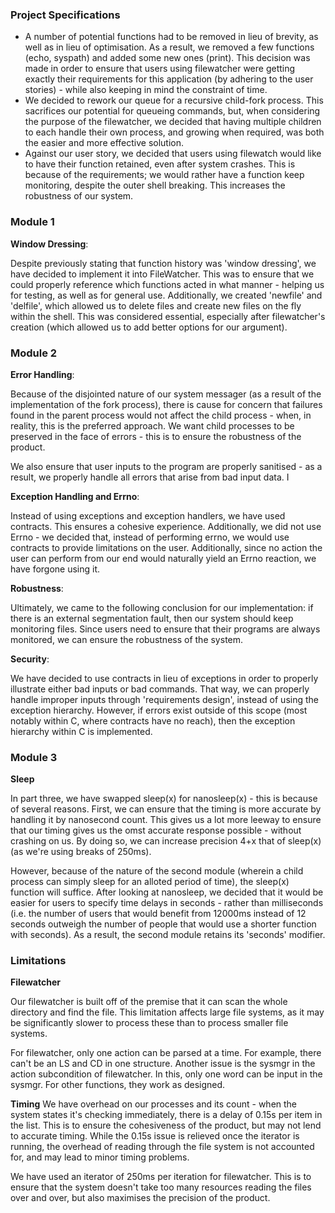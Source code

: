 ### Project Specifications
* A number of potential functions had to be removed in lieu of brevity, as well as in lieu of optimisation. As a result, we removed a few functions (echo, syspath) and added some new ones (print). This decision was made in order to ensure that users using filewatcher were getting exactly their requirements for this application (by adhering to the user stories) - while also keeping in mind the constraint of time. 
* We decided to rework our queue for a recursive child-fork process. This sacrifices our potential for queueing commands, but, when considering the purpose of the filewatcher, we decided that having multiple children to each handle their own process, and growing when required, was both the easier and more effective solution.
* Against our user story, we decided that users using filewatch would like to have their function retained, even after system crashes. This is because of the requirements; we would rather have a function keep monitoring, despite the outer shell breaking. This increases the robustness of our system.

### Module 1
**Window Dressing**:

Despite previously stating that function history was 'window dressing', we have decided to implement it into FileWatcher. This was to ensure that we could properly reference which functions acted in what manner - helping us for testing, as well as for general use. Additionally, we created 'newfile' and 'delfile', which allowed us to delete files and create new files on the fly within the shell. This was considered essential, especially after filewatcher's creation (which allowed us to add better options for our argument).  

### Module 2 
**Error Handling**:

Because of the disjointed nature of our system messager (as a result of the implementation of the fork process), there is cause for concern that failures found in the parent process would not affect the child process - when, in reality, this is the preferred approach. We want child processes to be preserved in the face of errors - this is to ensure the robustness of the product.

We also ensure that user inputs to the program are properly sanitised - as a result, we properly handle all errors that arise from bad input data. I

**Exception Handling and Errno**:

Instead of using exceptions and exception handlers, we have used contracts. This ensures a cohesive experience. Additionally, we did not use Errno - we decided that, instead of performing errno, we would use contracts to provide limitations on the user. Additionally, since no action the user can perform from our end would naturally yield an Errno reaction, we have forgone using it.

**Robustness**:

Ultimately, we came to the following conclusion for our implementation: if there is an external segmentation fault, then our system should keep monitoring files. Since users need to ensure that their programs are always monitored, we can ensure the robustness of the system.

**Security**:

We have decided to use contracts in lieu of exceptions in order to properly illustrate either bad inputs or bad commands. That way, we can properly handle improper inputs through 'requirements design', instead of using the exception hierarchy. However, if errors exist outside of this scope (most notably within C, where contracts have no reach), then the exception hierarchy within C is implemented.

### Module 3
**Sleep**

In part three, we have swapped sleep(x) for nanosleep(x) - this is because of several reasons. First, we can ensure that the timing is more accurate by handling it by nanosecond count. This gives us a lot more leeway to ensure that our timing gives us the omst accurate response possible - without crashing on us. By doing so, we can increase precision 4+x that of sleep(x) (as we're using breaks of 250ms). 

However, because of the nature of the second module (wherein a child process can simply sleep for an alloted period of time), the sleep(x) function will suffice. After looking at nanosleep, we decided that it would be easier for users to specify time delays in seconds - rather than milliseconds (i.e. the number of users that would benefit from 12000ms instead of 12 seconds outweigh the number of people that would use a shorter function with seconds). As a result, the second module retains its 'seconds' modifier.

### Limitations
**Filewatcher**

Our filewatcher is built off of the premise that it can scan the whole directory and find the file. This limitation affects large file systems, as it may be significantly slower to process these than to process smaller file systems.

For filewatcher, only one action can be parsed at a time. For example, there can't be an LS and CD in one structure. Another issue is the sysmgr in the action subcondition of filewatcher. In this, only one word can be input in the sysmgr. For other functions, they work as designed.

**Timing**
We have overhead on our processes and its count - when the system states it's checking immediately, there is a delay of 0.15s per item in the list. This is to ensure the cohesiveness of the product, but may not lend to accurate timing. While the 0.15s issue is relieved once the iterator is running, the overhead of reading through the file system is not accounted for, and may lead to minor timing problems.

We have used an iterator of 250ms per iteration for filewatcher. This is to ensure that the system doesn't take too many resources reading the files over and over, but also maximises the precision of the product.
